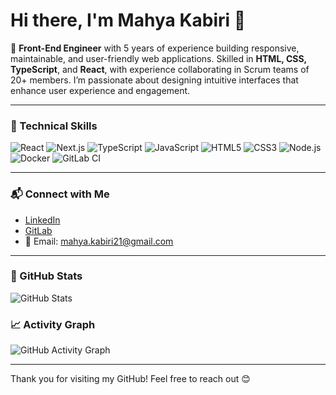 # Hi there, I'm Mahya Kabiri 👋

🌟 **Front-End Engineer** with 5 years of experience building responsive, maintainable, and user-friendly web applications. Skilled in **HTML, CSS, TypeScript**, and **React**, with experience collaborating in Scrum teams of 20+ members. I’m passionate about designing intuitive interfaces that enhance user experience and engagement.

---

### 🚀 Technical Skills

![React](https://img.shields.io/badge/React-61DAFB?logo=react&logoColor=white&style=for-the-badge)
![Next.js](https://img.shields.io/badge/Next.js-000000?logo=next.js&logoColor=white&style=for-the-badge)
![TypeScript](https://img.shields.io/badge/TypeScript-3178C6?logo=typescript&logoColor=white&style=for-the-badge)
![JavaScript](https://img.shields.io/badge/JavaScript-F7DF1E?logo=javascript&logoColor=black&style=for-the-badge)
![HTML5](https://img.shields.io/badge/HTML5-E34F26?logo=html5&logoColor=white&style=for-the-badge)
![CSS3](https://img.shields.io/badge/CSS3-1572B6?logo=css3&logoColor=white&style=for-the-badge)
![Node.js](https://img.shields.io/badge/Node.js-339933?logo=node.js&logoColor=white&style=for-the-badge)
![Docker](https://img.shields.io/badge/Docker-2496ED?logo=docker&logoColor=white&style=for-the-badge)
![GitLab CI](https://img.shields.io/badge/GitLab_CI-FC6D26?logo=gitlab&logoColor=white&style=for-the-badge)


---

### 📬 Connect with Me
- [LinkedIn](https://www.linkedin.com/in/mahya-kabiri/)
- [GitLab](https://gitlab.com/MahyaKabiri)
- 📧 Email: mahya.kabiri21@gmail.com

---

### 🌟 GitHub Stats
![GitHub Stats](https://github-readme-stats.vercel.app/api?username=mahyaa21&show_icons=true&theme=radical)

### 📈 Activity Graph
![GitHub Activity Graph](https://github-readme-activity-graph.cyclic.app/graph?username=mahyaa21&theme=react-dark)

---

Thank you for visiting my GitHub! Feel free to reach out 😊
